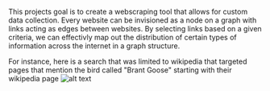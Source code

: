 This projects goal is to create a webscraping tool that allows for custom data collection. Every website can be invisioned as a node on a graph with links acting as edges between websites. By selecting links based on a given criteria, we can effectivly map out the distribution of certain types of information across the internet in a graph structure.

For instance, here is a search that was limited to wikipedia that targeted pages that mention the bird called "Brant Goose" starting with their wikipedia page
![alt text](https://github.com/1000Dogs/RefinedSearch/blob/main/goose.png?raw=true)
